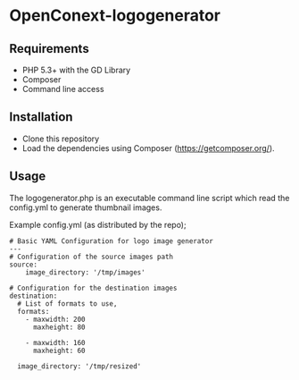 # OpenConext-logogenerator

## Requirements
- PHP 5.3+ with the GD Library
- Composer
- Command line access

## Installation
- Clone this repository
- Load the dependencies using Composer (https://getcomposer.org/).

## Usage
The logogenerator.php is an executable command line script which read the config.yml to generate thumbnail images.

Example config.yml (as distributed by the repo);

    # Basic YAML Configuration for logo image generator
    ---
    # Configuration of the source images path
    source:
        image_directory: '/tmp/images'

    # Configuration for the destination images
    destination:
      # List of formats to use,
      formats:
        - maxwidth: 200
          maxheight: 80
    
        - maxwidth: 160
          maxheight: 60
    
      image_directory: '/tmp/resized'
